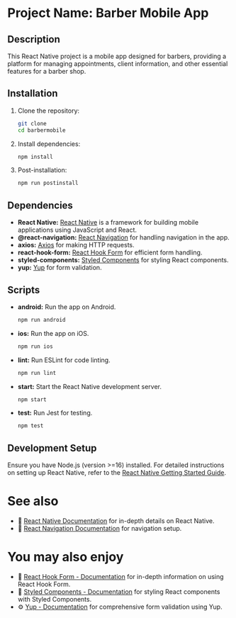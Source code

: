 # Project Name: Barber Mobile App

## Description
This React Native project is a mobile app designed for barbers, providing a platform for managing appointments, client information, and other essential features for a barber shop.

## Installation
1. Clone the repository:
    ```bash
    git clone 
    cd barbermobile
    ```

2. Install dependencies:
    ```bash
    npm install
    ```

3. Post-installation:
    ```bash
    npm run postinstall
    ```

## Dependencies
- **React Native:** [React Native](https://reactnative.dev/) is a framework for building mobile applications using JavaScript and React.
- **@react-navigation:** [React Navigation](https://reactnavigation.org/) for handling navigation in the app.
- **axios:** [Axios](https://axios-http.com/) for making HTTP requests.
- **react-hook-form:** [React Hook Form](https://react-hook-form.com/) for efficient form handling.
- **styled-components:** [Styled Components](https://styled-components.com/) for styling React components.
- **yup:** [Yup](https://github.com/jquense/yup) for form validation.

## Scripts
- **android:** Run the app on Android.
    ```bash
    npm run android
    ```

- **ios:** Run the app on iOS.
    ```bash
    npm run ios
    ```

- **lint:** Run ESLint for code linting.
    ```bash
    npm run lint
    ```

- **start:** Start the React Native development server.
    ```bash
    npm start
    ```

- **test:** Run Jest for testing.
    ```bash
    npm test
    ```

## Development Setup
Ensure you have Node.js (version >=16) installed. For detailed instructions on setting up React Native, refer to the [React Native Getting Started Guide](https://reactnative.dev/docs/environment-setup).

# See also
- 🚀 [React Native Documentation](https://reactnative.dev/docs) for in-depth details on React Native.
- 📱 [React Navigation Documentation](https://reactnavigation.org/docs/getting-started) for navigation setup.

# You may also enjoy
- 📝 [React Hook Form - Documentation](https://react-hook-form.com/get-started) for in-depth information on using React Hook Form.
- 🎨 [Styled Components - Documentation](https://styled-components.com/docs) for styling React components with Styled Components.
- ⚙️ [Yup - Documentation](https://github.com/jquense/yup) for comprehensive form validation using Yup.
